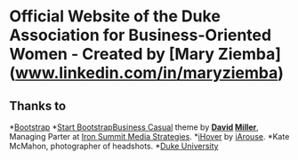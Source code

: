 # Official Website of the Duke Association for Business-Oriented Women - Created by [Mary Ziemba] (www.linkedin.com/in/maryziemba)

## Thanks to
*[Bootstrap](http://getbootstrap.com/) 
*[Start Bootstrap](http://startbootstrap.com/)[Business Casual](http://startbootstrap.com/template-overviews/business-casual/) theme by **[David](https://twitter.com/davidmillerskt) [Miller](https://github.com/davidtmiller)**, Managing Parter at [Iron Summit Media Strategies](http://www.ironsummitmedia.com/).
*[iHover](http://gudh.github.io/ihover/dist/) by [iArouse](www.iarouse.com).
*Kate McMahon, photographer of headshots.
*[Duke University](htpp://www.duke.edu/)
